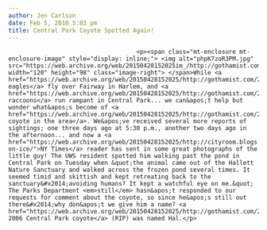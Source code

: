 ```yaml
---
author: Jen Carlson
date: Feb 5, 2010 5:03 pm
title: Central Park Coyote Spotted Again!
---
```


	
										<p><span class="mt-enclosure mt-enclosure-image" style="display: inline;"> <img alt="phpK7zoR3PM.jpg" src="https://web.archive.org/web/20150428152025im_/http://gothamist.com/attachments/arts_jen/phpK7zoR3PM.jpg" width="120" height="98" class="image-right"> </span>While <a href="https://web.archive.org/web/20150428152025/http://gothamist.com/2010/02/05/bald_eagle_1.php">bald eagles</a> fly over Fairway in Harlem, and <a href="https://web.archive.org/web/20150428152025/http://gothamist.com/2010/01/30/will_the_rabid_racoons_come_for_you.php">rabid raccoons</a> run rampant in Central Park... we can&apos;t help but wonder what&apos;s become of <a href="https://web.archive.org/web/20150428152025/http://gothamist.com/2010/02/02/central_park_coyote_on_the_loose.php">the coyote in the area</a>. We&apos;ve received several more reports of sightings; one three days ago at 5:30 p.m., another two days ago in the afternoon... and now a <a href="https://web.archive.org/web/20150428152025/http://cityroom.blogs.nytimes.com/2010/02/04/coyote-on-ice/">NY Times</a> reader has sent in some great photographs of the little guy! The UWS resident spotted him walking past the pond in Central Park on Tuesday when &quot;the animal came out of the Hallett Nature Sanctuary and walked across the frozen pond several times. It seemed timid and skittish and kept retreating back to the sanctuary&#x2014;avoiding humans? It kept a watchful eye on me.&quot; The Parks Department <em>still</em> hasn&apos;t responded to our requests for comment about the coyote, so since he&apos;s still out there&#x2014;why don&apos;t we give him a name? <a href="https://web.archive.org/web/20150428152025/http://gothamist.com/2006/03/22/meep_meep_coyot.php">The 2006 Central Park coyote</a> (RIP) was named Hal.</p>					
										
									
				